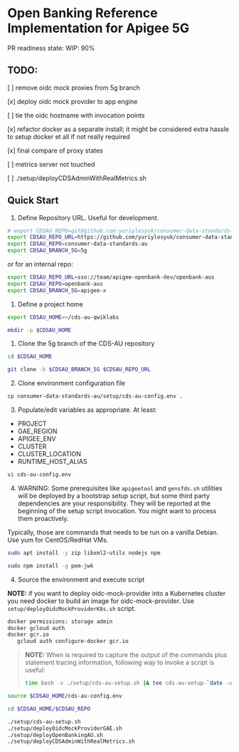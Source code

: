 # Open Banking Reference Implementation for Apigee 5G

PR readiness state: WIP: 90%

## TODO:

[ ] remove oidc mock proxies from 5g branch

[x] deploy oidc mock provider to app engine

[ ] tie the oidc hostname with invocation points

[x] refactor docker as a separate install; it might be considered extra hassle  to setup docker et all if not really required

[x] final compare of proxy states

[ ] metrics server not touched

[ ] ./setup/deployCDSAdminWithRealMetrics.sh

## Quick Start


1. Define Repository URL. Useful for development.

```sh
# export CDSAU_REPO=git@github.com:yuriylesyuk/consumer-data-standards-au.git
export CDSAU_REPO_URL=https://github.com/yuriylesyuk/consumer-data-standards-au.git
export CDSAU_REPO=consumer-data-standards-au
export CDSAU_BRANCH_5G=5g
```

or for an internal repo:

```sh
export CDSAU_REPO_URL=sso://team/apigee-openbank-dev/openbank-aus
export CDSAU_REPO=openbank-aus
export CDSAU_BRANCH_5G=apigee-x
```



1. Define a project home
```bash
export CDSAU_HOME=~/cds-au-qwiklabs

mkdir -p $CDSAU_HOME
```

1. Clone the 5g branch of the CDS-AU repository

```bash
cd $CDSAU_HOME

git clone -b $CDSAU_BRANCH_5G $CDSAU_REPO_URL
```

2. Clone environment configuration file

```bash
cp consumer-data-standards-au/setup/cds-au-config.env .
```

3. Populate/edit variables as appropriate. At least:

* PROJECT
* GAE_REGION
* APIGEE_ENV
* CLUSTER
* CLUSTER_LOCATION
* RUNTIME_HOST_ALIAS

```bash
vi cds-au-config.env 
```

4. WARNING: Some prerequisites like `apigeetool` and `gensfds.sh` utilities will be deployed by a bootstrap setup script, but some third party dependencies are your responsibility.
 They will be reported at the beginning of the setup script invocation. You might want to process them proactively.

Typically, those are commands that needs to be run on a vanilla Debian. Use yum for CentOS/RedHat VMs.

```bash
sudo apt install -y zip libxml2-utils nodejs npm

sudo npm install -g pem-jwk
```





4. Source the environment and execute script


__NOTE:__ if you want to deploy oidc-mock-provider into a Kubernetes cluster
you need docker to build an image for oidc-mock-provider.
Use `setup/deployOidcMockProviderK8s.sh` script.

```bash
docker permissions: storage admin
docker gcloud auth
docker gcr.io
   gcloud auth configure-docker gcr.io
```

> __NOTE:__ When is required to capture the output of the commands plus statement tracing information, following way to invoke a script is useful:
> ```sh
> time bash -x ./setup/cds-au-setup.sh |& tee cds-au-setup-`date -u +"%Y-%m-%dT%H:%M:%SZ"`.log
> ```

```bash
source $CDSAU_HOME/cds-au-config.env

cd $CDSAU_HOME/$CDSAU_REPO

./setup/cds-au-setup.sh
./setup/deployOidcMockProviderGAE.sh
./setup/deployOpenBankingAU.sh
./setup/deployCDSAdminWithRealMetrics.sh

```
